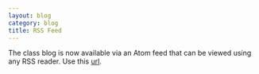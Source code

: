 ```yaml
---
layout: blog
category: blog
title: RSS Feed
---
```

The class blog is now available via an Atom feed that can be viewed using any RSS reader.  Use this [url](http://palexand.github.io/eecs662/feed.xml).
